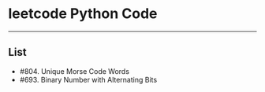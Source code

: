 # leetcode Python Code
-------
## List

- #804. Unique Morse Code Words
- #693. Binary Number with Alternating Bits

